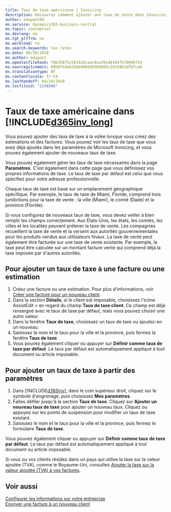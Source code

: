 ```yaml
---
title: Taux de taxe américaine | Invoicing
description: Découvrez comment ajouter une taxe de vente dans Invoicing. Ajoutez un taux de taxe par défaut basé sur votre propre adresse, puis ajoutez des taux de taxe pour vos clients.
author: edupont04
ms.service: dynamics365-business-central
ms.topic: conceptual
ms.devlang: na
ms.tgt_pltfrm: na
ms.workload: na
ms.search.keywords: tax rates
ms.date: 09/20/2018
ms.author: edupont
ms.openlocfilehash: f9b33875c5831d3caac8ce29140104f570048754
ms.sourcegitcommit: 60b87e5eb32bb408dd65b9855c29159b1dfbfca8
ms.translationtype: HT
ms.contentlocale: fr-CA
ms.lasthandoff: 04/29/2019
ms.locfileid: "1246596"
---
```

# <a name="us-tax-rates-in-included365invlongincludesd365invlongmd"></a>Taux de taxe américaine dans [!INCLUDE[d365inv_long](includes/d365inv_long.md)]
Vous pouvez ajouter des taux de taxe à la volée lorsque vous créez des estimations et des factures. Vous pouvez voir les taux de taxe que vous avez déjà ajoutés dans les paramètres de Microsoft Invoicing, et vous pouvez également ajouter de nouveaux taux de taxe.  

Vous pouvez également gérer les taux de taxe nécessaires dans la page **Paramètres**. C'est également dans cette page que vous définissez vos propres informations de taxe. Le taux de taxe par défaut est celui que vous spécifiez pour votre adresse professionnelle.  

Chaque taux de taxe est basé sur un emplacement géographique spécifique. Par exemple, le taux de taxe de Miami, Floride, comprend trois juridictions pour la taxe de vente : la ville (Miami), le comté (Dade) et la province (Floride).  

Si vous configurez de nouveaux taux de taxe, vous devez veiller à bien remplir les champs correctement. Aux États-Unis, les états, les comtés, les villes et les localités peuvent prélever la taxe de vente. Les compagnies recueillent la taxe de vente et la versent aux autorités gouvernementales pour les produits vendus aux utilisateurs finaux. La taxe de vente peut également être facturée sur une taxe de vente existante. Par exemple, la taxe peut être calculée sur un montant facture vente qui comprend déjà la taxe imposée par d'autres autorités.  

## <a name="to-add-a-tax-rate-on-an-invoice-or-estimate"></a>Pour ajouter un taux de taxe à une facture ou une estimation

1. Créez une facture ou une estimation. Pour plus d'informations, voir [Créer une facture pour un nouveau client](send-invoice.md).  
2. Dans la section **Détails**, si le client est imposable, choisissez l'icône AssistEdit > en regard du champ **Taux de taxe client**. Ce champ est déjà renseigné avec le taux de taxe par défaut, mais vous pouvez choisir une autre valeur.  
3. Dans la fenêtre **Taux de taxe**, choisissez un taux de taxe ou ajoutez-en un nouveau.  
4. Saisissez le nom et le taux pour la ville et la province, puis fermez la fenêtre **Taux de taxe**.  
5. Vous pouvez également cliquer ou appuyer sur **Définir comme taux de taxe par défaut**. Le taux par défaut est automatiquement appliqué à tout document ou article imposable.  

## <a name="to-add-a-tax-rate-from-the-settings"></a>Pour ajouter un taux de taxe à partir des paramètres

1. Dans [!INCLUDE[d365inv](includes/d365inv.md)], dans le coin supérieur droit, cliquez sur le symbole d'engrenage, puis choisissez **Mes paramètres**.  
2. Faites défiler jusqu'à la section **Taux de taxe**. Cliquez sur **Ajouter un nouveau taux de taxe** pour ajouter un nouveau taux. Cliquez ou appuyez sur les points de suspension pour modifier un taux de taxe existant.  
3. Saisissez le nom et le taux pour la ville et la province, puis fermez le formulaire **Taux de taxe**.  

Vous pouvez également cliquer ou appuyer sur **Définir comme taux de taxe par défaut**. Le taux par défaut est automatiquement appliqué à tout document ou article imposable.  

Si vous ou vos clients résidez dans un pays qui utilise la taxe sur la valeur ajoutée (TVA), comme le Royaume-Uni, consultez [Ajouter la taxe sur la valeur ajoutée (TVA) à vos factures](add-vat.md).  

## <a name="see-also"></a>Voir aussi

[Configurer les informations sur votre entreprise](set-up-business-profile.md)  
[Envoyer une facture à un nouveau client](send-invoice.md)  
